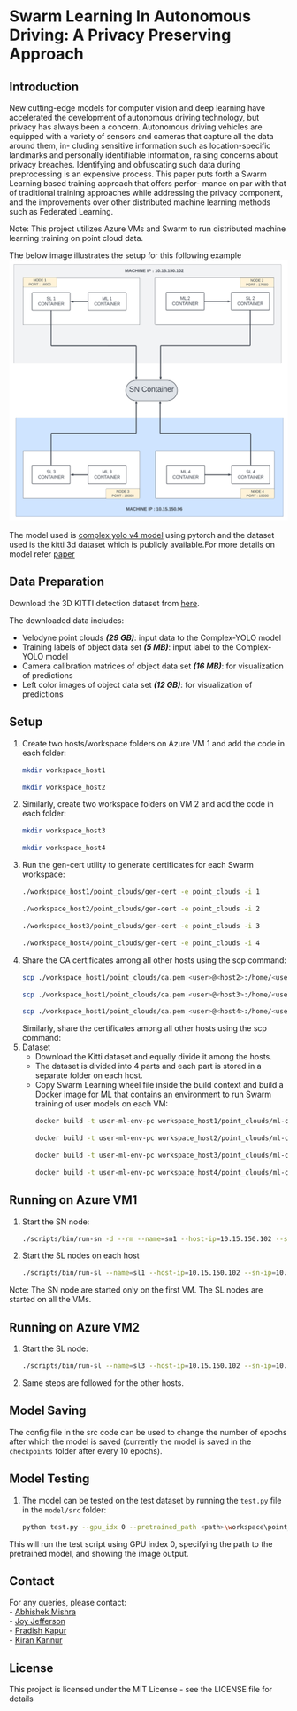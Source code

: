 # Swarm Learning In Autonomous Driving: A Privacy Preserving Approach
## Introduction
New cutting-edge models for computer vision and
deep learning have accelerated the development of autonomous
driving technology, but privacy has always been a concern.
Autonomous driving vehicles are equipped with a variety of
sensors and cameras that capture all the data around them, in-
cluding sensitive information such as location-specific landmarks
and personally identifiable information, raising concerns about
privacy breaches. Identifying and obfuscating such data during
preprocessing is an expensive process. This paper puts forth a
Swarm Learning based training approach that offers perfor-
mance on par with that of traditional training approaches while
addressing the privacy component, and the improvements over
other distributed machine learning methods such as Federated
Learning.

Note: This project utilizes Azure VMs and Swarm to run distributed machine learning training on point cloud data.

The below image illustrates the setup for this following example
<img src="./model/docs/4_Node_SD.png">

The model used is [complex yolo v4 model](https://github.com/maudzung/Complex-YOLOv4-Pytorch) using pytorch and the dataset used is the kitti 3d dataset which is publicly available.For more details on model refer [paper](https://arxiv.org/pdf/1803.06199.pdf)



## Data Preparation
Download the 3D KITTI detection dataset from [here](http://www.cvlibs.net/datasets/kitti/eval_object.php?obj_benchmark=3d).

The downloaded data includes:

- Velodyne point clouds _**(29 GB)**_: input data to the Complex-YOLO model
- Training labels of object data set _**(5 MB)**_: input label to the Complex-YOLO model
- Camera calibration matrices of object data set _**(16 MB)**_: for visualization of predictions
- Left color images of object data set _**(12 GB)**_: for visualization of predictions

## Setup
1. Create two hosts/workspace folders on Azure VM 1 and add the code in each folder:
    ```bash
    mkdir workspace_host1
    ```
    ```bash
    mkdir workspace_host2
    ```
2. Similarly, create two workspace folders on VM 2 and add the code in each folder:
    ```bash
    mkdir workspace_host3
    ```
    ```bash
    mkdir workspace_host4
    ```
3. Run the gen-cert utility to generate certificates for each Swarm workspace:
     ```bash
     ./workspace_host1/point_clouds/gen-cert -e point_clouds -i 1
     ```
     ```bash
     ./workspace_host2/point_clouds/gen-cert -e point_clouds -i 2
     ```
     ```bash
     ./workspace_host3/point_clouds/gen-cert -e point_clouds -i 3
     ```
     ```bash
     ./workspace_host4/point_clouds/gen-cert -e point_clouds -i 4
     ```
4. Share the CA certificates among all other hosts using the scp command:
     ```bash
     scp ./workspace_host1/point_clouds/ca.pem <user>@<host2>:/home/<user>/workspace_host2/point_clouds
     ```
     ```bash
     scp ./workspace_host1/point_clouds/ca.pem <user>@<host3>:/home/<user>/workspace_host3/point_clouds
     ```
     ```bash
     scp ./workspace_host1/point_clouds/ca.pem <user>@<host4>:/home/<user>/workspace_host4/point_clouds
     ```
    Similarly, share the certificates among all other hosts using the scp command:
5. Dataset
    - Download the Kitti dataset and equally divide it among the hosts.
    - The dataset is divided into 4 parts and each part is stored in a separate folder on each host.
    - Copy Swarm Learning wheel file inside the build context and build a Docker image for ML that contains an environment to run Swarm training of user models on each VM:
         ```bash
         docker build -t user-ml-env-pc workspace_host1/point_clouds/ml-context
         ```
         ```bash
         docker build -t user-ml-env-pc workspace_host2/point_clouds/ml-context
         ```
         ```bash
         docker build -t user-ml-env-pc workspace_host3/point_clouds/ml-context
         ```
         ```bash
         docker build -t user-ml-env-pc workspace_host4/point_clouds/ml-context
         ```

## Running on Azure VM1
1. Start the SN node:
     ```bash
     ./scripts/bin/run-sn -d --rm --name=sn1 --host-ip=10.15.150.102 --sentinel --sn-api-port=30304 --key=workspace_host1/point_clouds/cert/sn-1-key.pem --cert=workspace_host1/point_clouds/cert/sn-1-cert.pem --capath=workspace_host1/point_clouds/cert/ca/capath --apls-ip=10.15.150.102
     ```
2. Start the SL nodes on each host
     ```bash
     ./scripts/bin/run-sl --name=sl1 --host-ip=10.15.150.102 --sn-ip=10.15.150.102 --sn-api-port=30304 --sl-fs-port=16000 --key=workspace_host1/point_clouds/cert/sl-1-key.pem --cert=workspace_host1/point_clouds/cert/sl-1-cert.pem --capath=workspace_host1/point_clouds/cert/ca/capath --ml-it --ml-image=user-ml-env-pc --ml-name=ml1 --ml-w=/tmp/test --ml-entrypoint=python3 --ml-cmd=model/src/train.py --ml-v=workspace_host1/point_clouds/model:/tmp/test/model --ml-e DATA_DIR=app-data --ml-e MODEL_DIR=model
     ```
    
Note: The SN node are started only on the first VM. The SL nodes are started on all the VMs.

## Running on Azure VM2
1. Start the SL node:
     ```bash
     ./scripts/bin/run-sl --name=sl3 --host-ip=10.15.150.102 --sn-ip=10.15.150.102 --sn-api-port=30304 --sl-fs-port=16000 --key=workspace_host3/point_clouds/cert/sl-3-key.pem --cert=workspace_host3/point_clouds/cert/sl-3-cert.pem --capath=workspace_host3/point_clouds/cert/ca/capath --ml-it --ml-image=user-ml-env-pc --ml-name=ml3 --ml-w=/tmp/test --ml-entrypoint=python3 --ml-cmd=model/src/train.py --ml-v=workspace_host1/point_clouds/model:/tmp/test/model --ml-e DATA_DIR=app-data --ml-e MODEL_DIR=model
     ```
2. Same steps are followed for the other hosts.

## Model Saving
The config file in the src code can be used to change the number of epochs after which the model is saved (currently the model is saved in the `checkpoints` folder after every 10 epochs).

## Model Testing
1. The model can be tested on the test dataset by running the `test.py` file in the `model/src` folder:
    ```bash
    python test.py --gpu_idx 0 --pretrained_path <path>\workspace\point_clouds\model\checkpoints\complexer_yolo\azure\Model_complexer_yolo_epoch_<num>.pth --show_image
    ```
This will run the test script using GPU index 0, specifying the path to the pretrained model, and showing the image output.

## Contact
For any queries, please contact:<br>
    - [Abhishek Mishra](mailto:abhishek@gmail.com)<br>
    - [Joy Jefferson](mailto:joy.jefferson10@gmail.com)<br>
    - [Pradish Kapur](mailto:pradish.k1812@gmail.com)<br>
    - [Kiran Kannur](mailto:kiran.kannur72@gmail.com)

## License
This project is licensed under the MIT License - see the LICENSE file for details







